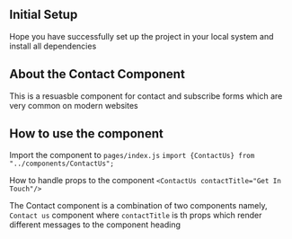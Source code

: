 ## Initial Setup
Hope you have successfully set up the project in your local system and install all dependencies

## About the Contact Component
This is a resuasble component for contact and subscribe forms which are very common on modern websites

## How to use the component
Import the component to `pages/index.js`
`import {ContactUs} from "../components/ContactUs";`

How to handle props to the component
`<ContactUs contactTitle="Get In Touch"/>`

The Contact component is a combination of two components namely, 
`Contact us` component where `contactTitle` is th props which render different messages to the component heading
